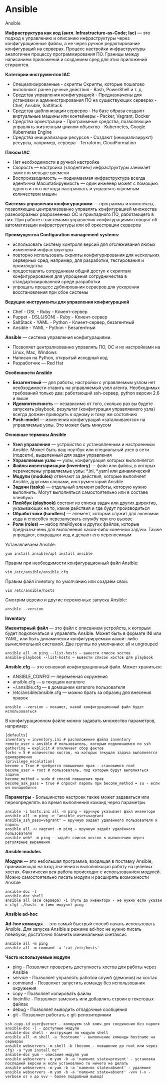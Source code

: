 # Ansible
Ansible

**Инфраструктура как код (англ. Infrastructure-as-Code; Iac)** — это подход к управлению и описанию инфраструктуры через конфигурационные файлы, а не через ручное редактирование конфигураций на серверах. Процесс настройки инфраструктуры аналогичен процессу программирования ПО. Границы между написанием приложений и созданием сред для этих приложений стираются.

**Категории инструментов IAC**
- Специализированные - скрипты Скрипты, которые пошагово выполняют ранее ручные действия - Bash, PowerShell и т. д.
- Средства управления конфигурацией - Предназначены для установки и администрирования ПО на существующих серверах - Chef, Ansible, SaltStack
- Средства шаблонизации серверов - На базе образа создают виртуальные машины или контейнеры - Packer, Vagrant, Docker
- Средства оркестрации - Программные средства, позволяющие управлять жизненным циклом объектов - Kubernetes, Google Kubernetes Engine
- Средства инициализации ресурсов - Создают (инициализируют) ресурсы, например, сервера - Terraform, CloudFormation

**Плюсы IAC**
- Нет необходимости в ручной настройке
- Скорость — настройка («поднятие») инфраструктуры занимает заметно меньше времени
- Воспроизводимость — поднимаемая инфраструктура всегда идентична
   Масштабируемость — один инженер может с помощью одного и того же кода настраивать и управлять огромным количеством машин

**Системы управления конфигурациями** — программы и комплексы, позволяющие централизованно управлять конфигурацией множества разнообразных разрозненных ОС и прикладного ПО, работающего в них. При работе с системами управления конфигурациями говорят об автоматизации инфраструктуры или об оркестрации серверов

**Преимущества Configuration management systems:**
- использовать систему контроля версий для отслеживания любых изменений инфраструктуры
- повторно использовать скрипты конфигурирования для нескольких серверных сред, например, для разработки, тестирования и производства
- предоставлять сотрудникам общий доступ к скриптам конфигурирования для упрощения сотрудничества в стандартизированной среде разработки
- упрощать процесс дублирования серверов для ускорения восстановления при сбое системы

**Ведущие инструменты для управления конфигурацией**
- Chef - DSL - Ruby - Клиент-сервер
- Puppet - DSL(JSON) - Ruby - Клиент-сервер 
- SaltStack - YAML - Python - Клиент-сервер, безагентный  
- Ansible - YAML - Python - Безагентный

**Ansible** — система управления конфигурациями.
- Позволяет централизованно управлять ПО, ОС и их настройками на Linux, Mac, Windows
- Написан на Python, открытый исходный код
- Разработчик — Red Hat

**Особенности Ansible**
- **Безагентный** — для работы, настройки с управляемым узлом нет необходимости ставить на управляемый узел агента. Необходимых требований только два: работающий ssh-сервер, python версии 2.6 и выше
- **Идемпотентность** — независимо от того, сколько раз вы будете запускать playbook, результат (конфигурация управляемого узла) всегда должен приводить к одному и тому же состоянию
- **Push-model** — изменения конфигураций «заталкиваются» на управляемые узлы. Это может быть минусом

**Основные термины Ansible**
- **Узел управления** — устройство с установленным и настроенным Ansible. Может быть ваш ноутбук или специальный узел в сети (подсети), выделенный для задач управления
- **Управляемые узлы** — узлы, конфигурация которых выполняется
- **Файлы инвентаризации (inventory)** — файл или файлы, в которых перечислены управляемые узлы: *.ini, *.yaml или динамический
- **Модули (modules)** отвечают за действия, которые выполняет Ansible, другими словами, инструментарий Ansible
- **Задачи (tasks)** — отдельный элемент работы, которую нужно выполнить. Могут выполняться самостоятельно или в составе плейбука
- **Плейбук (playbook)** состоит из списка задач или других директив, указывающих на то, какие действия и где будут производиться
- **Обработчики (handlers)** — элемент, который служит для экономии кода и способен перезапускать службу при его вызове
- **Роли (roles)** — набор плейбуков и других файлов, которые предназначены для выполнения какой-либо конечной задачи. Также упрощают, сокращают код и делают его переносимым

Устанавливаем Ansible:
```
yum install ansible/apt install ansible
```
Правим при необходимости конфигурационный файл Ansible:
```
vim /etc/ansible/ansible.cfg
```
Правим файл inventory по умолчанию или создаём свой:
```
vim /etc/ansible/hosts
```
Смотрим версию и другие переменные запуска Ansible:
```
ansible --version
```
**Inventory**

**Инвентарный файл** — это файл с описанием устройств, к которым будет подключаться и управлять Ansible. Может быть в формате INI или YAML, или быть динамически конфигурируемым какой- либо вычислительной системой. Две группы по умолчанию: all и ungrouped
```
ansible all -m ping --list-hosts — вывести список хостов
ansible-playbook --list-hosts — вывести список хостов для playbook
```
**Ansible.cfg** — это основной конфигурационный файл. Может храниться:
- ANSIBLE_CONFIG — переменная окружения
- ansible.cfg — в текущем каталоге
- ~/.ansible.cfg — в домашнем каталоге пользователя
- /etc/ansible/ansible.cfg — можно брать за образец для внесения правок
```
ansible --version — покажет, какой конфигурационный файл будет использоваться
```
В конфигурационном файле можно задавать множество параметров, например:
```
[defaults]
inventory = inventory.ini # расположение файла inventory
remote_user = ansible # пользователь, которым подключаемся по ssh
gathering = explicit # отключает сбор фактов
forks = 5 # количество хостов, на которых текущая задача выполняется одновременно
[privilege_escalation]
become = True # требуется повышение прав - становимся root
become_user = root # пользователь, под которым будут выполняться задачи
become_method = sudo # способ повышения прав
become_ask_pass = true # спросит пароль при become_method = su - если он понадобится
```
**Параметры** - Большинство настроек также может задаваться или переопределять во время выполнения команд через параметры
```
ansible -i hosts.ini all -m ping — вручную указывает файл инвентори
ansible all -m ping -e "ansible_user=vagrant
ansible_ssh_pass=vagrant" — вручную задаёт удалённого пользователя и пароль
ansible all -u vagrant -m ping — вручную задаёт удалённого пользователя
ansible web* -m ping — задаёт список хостов к выполнению через регулярные выражения
```
**Ansible modules** 

**Модули** — это небольшая программа, входящая в поставку Ansible, принимающая на вход значения и выполняющая работу на целевых хостах. Фактически вся работа происходит с использованием модулей. Можно самостоятельно писать модули и расширять возможности Ansible
```
ansible-doc -l
ansible-doc shell
ansible all (все сервера) -i (путь до инвентори - не нужно если указан в cfg) ./hosts -m (имя модуля) ping
```
**Ansible ad-hoc**

**Ad-hoc команды** — это самый быстрый способ начать использовать Ansible. Для запуска Ansible в режиме ad-hoc не нужно писать плейбуки, достаточно помнить минимальный синтаксис
```
ansible all -m ping
ansible all -m command -a 'cat /etc/hosts'
```
**Часто используемые модули**

- ping - Позволяет проверить доступность хостов для работы через Ansible
- service - Позволяет управлять работой служб (демонов) на хостах
- command - Позволяет запустить команду без использования окружения
- copy - Позволяет копировать файлы
- lineinfile - Позволяет заменять или добавлять строки в текстовых файлах
- debug - Позволяет выводить отладочные сообщения
- git - Позволяет работать с git-репозиториями

```
ssh-copy-id user@server - копируем ssh ключ для соединения без пароля
ansible-doc -l - доступные модули
ansible-doc shell - инструкция по модулю shell
ansible all -m shell -a 'hostname' - выполнение команды hostname на серверах
ansible webservers -m shell -b (become - повышение до root или через cfg) -a "yum install mc"
ansible-doc yum - описание модуля yum
ansible webservers -m yum -b -a 'name=mc state=present' - установка последней версии и если установлено то ничего не делать
ansible webservers -m yum -b -a 'name=mc state=absent' - удаление
ansible webservers -m yum -b -a 'name=mc state=absent' -vvv (-v - verbose от v до vvv - более подробный вывод)
```
